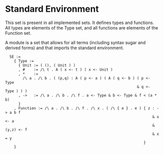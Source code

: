 Standard Environment
====================

This set is present in all implemented sets. It defines types and functions. All
types are elements of the Type set, and all functions are elements of the
Function set.

A module is a set that allows for all terms (including syntax sugar and derived
forms) and that imports the standard environment.

```
  SE :=
    { Type :=
      { Unit := ( (), ( Unit ) )
      , #    := /\ t . A ( x <- t ) ( x <- Unit )
      , *    :=
        /\ a . /\ b . ( (p,q) : A ( p <- a ) ( A ( q <- b ) ( p <- Type
                                                            & q <- Type ) ) )
      , ->   := /\ a . /\ b . /\ f . a <- Type & b <- Type & f < (a * b)
      }
    , Function := /\ a . /\ b . /\ f . /\ x . ( /\ { e } . e ) { z : -> a b f
                                                                   & x <- a
                                                                   & (y,z) <- f
                                                                   & x = y
                                                               }
    }
```
